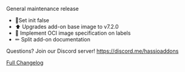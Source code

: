 General maintenance release

- 🔨Set init false
- ⬆ Upgrades add-on base image to v7.2.0
- 🔨 Implement OCI image specification on labels
- ✏ Split add-on documentation

Questions? Join our Discord server! https://discord.me/hassioaddons

[Full Changelog][changelog]

[changelog]: https://github.com/hassio-addons/addon-chrony/compare/v1.0.10...v1.0.11